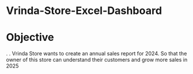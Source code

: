# Vrinda-Store-Excel-Dashboard 
# Objective 
.
.
Vrinda Store wants to create an annual sales report for 2024. So that the owner of this store can understand their customers and grow more sales in 2025
